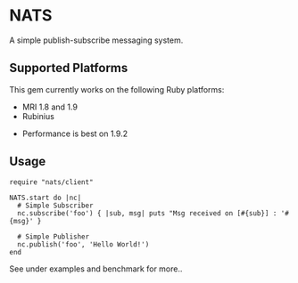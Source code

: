 # NATS

A simple publish-subscribe messaging system.

## Supported Platforms

This gem currently works on the following Ruby platforms:

- MRI 1.8 and 1.9
- Rubinius

* Performance is best on 1.9.2

## Usage

    require "nats/client"

    NATS.start do |nc|
      # Simple Subscriber
      nc.subscribe('foo') { |sub, msg| puts "Msg received on [#{sub}] : '#{msg}' }

      # Simple Publisher
      nc.publish('foo', 'Hello World!')
    end

See under examples and benchmark for more..
